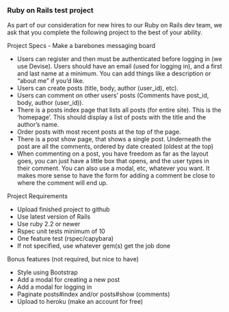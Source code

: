 <h3>Ruby on Rails test project</h3>

As part of our consideration for new hires to our Ruby on Rails dev team, we ask that you
complete the following project to the best of your ability.

Project Specs - Make a barebones messaging board

<ul>
<li>Users can register and then must be authenticated before logging in (we use
Devise). Users should have an email (used for logging in), and a first and last name
at a minimum. You can add things like a description or “about me” if you’d like.
</li>
<li>Users can create posts (title, body, author (user_id), etc).</li>
<li>Users can comment on other users’ posts (Comments have post_id, body, author
(user_id)).</li>
<li>There is a posts index page that lists all posts (for entire site). This is the ‘homepage’.
This should display a list of posts with the title and the author’s name.</li>
<li>Order posts with most recent posts at the top of the page.</li>
<li>There is a post show page, that shows a single post. Underneath the post are all the
comments, ordered by date created (oldest at the top)</li>
<li>When commenting on a post, you have freedom as far as the layout goes, you can
just have a little box that opens, and the user types in their comment. You can also
use a modal, etc, whatever you want. It makes more sense to have the form for
adding a comment be close to where the comment will end up.</li>
</ul>

Project Requirements
<ul>
<li>Upload finished project to github</li>
<li>Use latest version of Rails</li>
<li>Use ruby 2.2 or newer</li>
<li>Rspec unit tests minimum of 10</li>
<li>One feature test (rspec/capybara)</li>
<li>If not specified, use whatever gem(s) get the job done</li>
 </ul>

Bonus features (not required, but nice to have)
<ul>
<li>Style using Bootstrap</li>
<li>Add a modal for creating a new post</li>
<li>Add a modal for logging in</li>
<li>Paginate posts#index and/or posts#show (comments)</li>
<li>Upload to heroku (make an account for free)</li>
  </ul>
